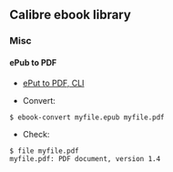 ## Calibre ebook library
### Misc
#### ePub to PDF

- [ePut to PDF, CLI](https://computingforgeeks.com/how-to-convert-epub-file-to-pdf-format-on-linux-cli/)

- Convert:
```
$ ebook-convert myfile.epub myfile.pdf
```
- Check:
```
$ file myfile.pdf
myfile.pdf: PDF document, version 1.4
```